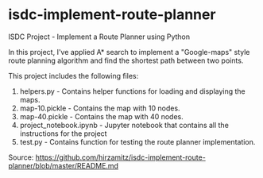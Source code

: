 # isdc-implement-route-planner
ISDC Project - Implement a Route Planner using Python

In this project, I've applied A* search to implement a "Google-maps" style route planning algorithm and find the shortest path between two points.

This project includes the following files:
1. helpers.py - Contains helper functions for loading and displaying the maps.
2. map-10.pickle - Contains the map with 10 nodes.
3. map-40.pickle - Contains the map with 40 nodes.
4. project_notebook.ipynb - Jupyter notebook that contains all the instructions for the project
5. test.py - Contains function for testing the route planner implementation.

Source: https://github.com/hirzamitz/isdc-implement-route-planner/blob/master/README.md
